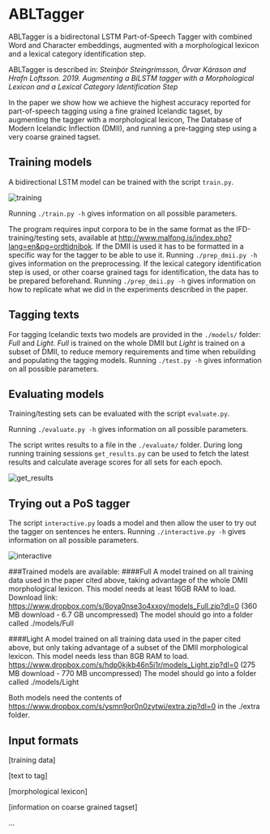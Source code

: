 # ABLTagger
ABLTagger is a bidirectonal LSTM Part-of-Speech Tagger with combined Word and Character embeddings, augmented with a morphological lexicon and a lexical category identification step.

ABLTagger is described in: _Steinþór Steingrímsson, Örvar Kárason and Hrafn Loftsson. 2019. Augmenting a BiLSTM tagger with a Morphological Lexicon and a Lexical Category Identification Step_

In the paper we show how we achieve the highest accuracy reported for part-of-speech tagging using a fine grained Icelandic tagset, by augmenting the tagger with a morphological lexicon, The Database of Modern Icelandic Inflection (DMII), and running a pre-tagging step using a very coarse grained tagset.   

## Training models
A bidirectional LSTM model can be trained with the script `train.py`.

![training](https://user-images.githubusercontent.com/24220374/50144035-11532880-02a6-11e9-8999-893e7ab94c2d.gif)

Running `./train.py -h` gives information on all possible parameters.

The program requires input corpora to be in the same format as the IFD-training/testing sets, available at http://www.malfong.is/index.php?lang=en&pg=ordtidnibok.
If the DMII is used it has to be formatted in a specific way for the tagger to be able to use it. Running `./prep_dmii.py -h` gives information on the preprocessing.
If the lexical category identification step is used, or other coarse grained tags for identification, the data has to be prepared beforehand.  Running `./prep_dmii.py -h` gives information on how to replicate what we did in the experiments described in the paper.

## Tagging texts
For tagging Icelandic texts two models are provided in the `./models/` folder: _Full_ and _Light_. _Full_ is trained on the whole DMII but _Light_ is trained on a subset of DMII, to reduce memory requirements and time when rebuilding and populating the tagging models.
Running `./test.py -h` gives information on all possible parameters.


## Evaluating models
Training/testing sets can be evaluated with the script `evaluate.py`.

Running `./evaluate.py -h` gives information on all possible parameters.

The script writes results to a file in the `./evaluate/` folder. During long running training sessions `get_results.py` can be used to fetch the latest results and calculate average scores for all sets for each epoch.

![get_results](https://user-images.githubusercontent.com/24220374/50121118-a8d95c80-024f-11e9-9064-41cca53c97c5.png)


## Trying out a PoS tagger

The script `interactive.py` loads a model and then allow the user to try out the tagger on sentences he enters. Running `./interactive.py -h` gives information on all possible parameters.

![interactive](https://user-images.githubusercontent.com/24220374/50121119-a8d95c80-024f-11e9-902f-44364692cea7.png)

###Trained models are available:
####Full
A model trained on all training data used in the paper cited above, taking advantage of the whole DMII morphological lexicon. This model needs at least 16GB RAM to load.
Download link: https://www.dropbox.com/s/8oya0nse3o4xxoy/models_Full.zip?dl=0 (360 MB download - 6.7 GB uncompressed)
The model should go into a folder called ./models/Full

####Light
A model trained on all training data used in the paper cited above, but only taking advantage of a subset of the DMII morphological lexicon. This model needs less than 8GB RAM to load.
https://www.dropbox.com/s/hdp0kjkb46n5i1r/models_Light.zip?dl=0 (275 MB download - 770 MB uncompressed)
The model should go into a folder called ./models/Light

Both models need the contents of https://www.dropbox.com/s/ysmn9or0n0zytwi/extra.zip?dl=0 in the ./extra folder.


## Input formats

[training data]

[text to tag]

[morphological lexicon]

[information on coarse grained tagset]

...
